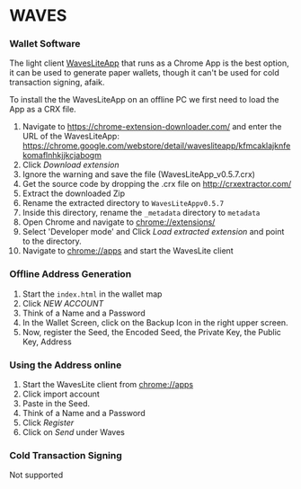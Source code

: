 # WAVES

### Wallet Software

The light client [WavesLiteApp](https://chrome.google.com/webstore/detail/wavesliteapp/kfmcaklajknfekomaflnhkjjkcjabogm) that runs as a Chrome App is the best option, it can be used to generate paper wallets, though it can't be used for cold transaction signing, afaik.

To install the the WavesLiteApp on an offline PC we first need to load the App as a CRX file. 

1. Navigate to <https://chrome-extension-downloader.com/> and enter the URL of the WavesLiteApp: https://chrome.google.com/webstore/detail/wavesliteapp/kfmcaklajknfekomaflnhkjjkcjabogm
2. Click *Download extension*
3. Ignore the warning and save the file (WavesLiteApp_v0.5.7.crx)
4. Get the source code by dropping the .crx file on <http://crxextractor.com/>
5. Extract the downloaded Zip
6. Rename the extracted directory to `WavesLiteAppv0.5.7`
7. Inside this directory, rename the `_metadata` directory to `metadata`
8. Open Chrome and navigate to <chrome://extensions/>
9. Select 'Developer mode' and Click *Load extracted extension* and point to the directory.
10. Navigate to <chrome://apps> and start the WavesLite client



### Offline Address Generation

1. Start the `index.html` in the wallet map
2. Click *NEW ACCOUNT*
3. Think of a Name and a Password
4. In the Wallet Screen, click on the Backup Icon in the right upper screen.
5. Now, register the Seed, the Encoded Seed, the Private Key, the Public Key, Address



### Using the Address online

1. Start the WavesLite client from <chrome://apps>
2. Click import account
3. Paste in the Seed.
4. Think of a Name and a Password
5. Click *Register*
6. Click on *Send* under Waves



### Cold Transaction Signing

Not supported



